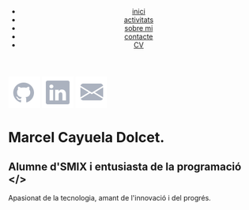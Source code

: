 <!DOCTYPE html>
<html lang="en">
<head>
    <meta charset="UTF-8">
    <meta name="viewport" content="width=device-width, initial-scale=1.0">
    <link rel="stylesheet" href="styles.css">
    <link rel="icon" href="fotos-portafoli/favicon-32.png" type="image/x-icon">
</head>
<style>
    @import url('https://fonts.googleapis.com/css2?family=Fira+Code&display=swap');

body {
    font-family: 'Fira Code', monospace;
    background-color: #1E1E1E;
    color: #ABB2BF;
}

.titol {
    font-size: 50px;
    color: #ABB2BF;
    margin: 20px 20px 10px 20px;
}

header {
    display: flex;
    justify-content: space-between;
    align-items: center;
    padding: 0 20px;
    margin-left: 20px;
    margin-right: 20px;
}

.contenidor-titol-logo {
    display: flex;
    align-items: center;
}

.contingut-principal-contacte {
    margin-top: 100px;
}

.descripcio-contacte {
    margin-bottom: 90px;
}

.contingut-principal {
    top: 50%;
}

.menu-superior {
    list-style: none;
    display: flex;
    margin: 0px 10px 0px 50px;
}

.li-menu-superior {
    flex: 1;
    margin: 10px 10px;
    position: relative;
    text-decoration: none;
    padding-bottom: 4px;
}

.li-menu-superior::after {
    content: '';
    position: absolute;
    bottom: 0;
    left: 0;
    width: 0;
    height: 2px;
    background-color: #C778DD;
    transition: width 0.5s;
}

.li-menu-superior:hover::after {
    width: 100%;
}

a {
    text-decoration: none;
    color: #ABB2BF;
}

.text-rosa {
    color: #C778DD;
}

.contingut-principal {
    align-items: center;
    padding: 0 100px;
}

.contingut-principal-cv {
    display: flex;
    align-items: center;
    text-align: center;
    padding: 0 100px;
    margin-left: 350px;
}


.contenidor-superior {
    display: flex;
    flex-direction: row;
    margin-top: 100px;
    margin-bottom: 50px;
}

.contenidor-superior-cv {
    display: flex;
    flex-direction: row;
    margin-top: 70px;
    margin-bottom: 50px;
    align-items: center;
    
}

.contenidor-iconos {
    display: flex;
    justify-content: center;
    align-items: center;
    flex-direction: column;
}

.contenidor-iconos img {
    margin-bottom: 10px;
}

.menu-cv {
    list-style-type: none;
}

a {
    margin-left: 10px;
}

.avatar {
    width: 200px;
    height: auto;
    overflow: hidden;
    border-radius: 50%;
    margin-right: 50px;
}

.icono {
    filter: brightness(50%);
}

.icono:hover {
    filter: brightness(100%);
}

::-webkit-scrollbar {
    width: 10px;
}

::-webkit-scrollbar-track {
    background: #1E1E1E;
}

::-webkit-scrollbar-thumb {
    background: #C778DD;
    border-radius: 5px;
}

::-webkit-scrollbar-thumb:hover {
    background: #ABB2BF;
}

.foto-icono-sobremi {
    width: 50px;
    filter: brightness(70%);
}

.fotos-tecnologies {
    display: flex;
    flex-direction: column;
    align-items: center;
    justify-content: center;
    margin-left: 100px;
}

.link-projecte {
    align-items: center;
    list-style: none;
    display: flex;
    margin-right: 100px;
}

.li-link-projecte {
    padding: 10px;
    border: 2px solid #C778DD;
    border-radius: 5px;
}

.li-link-projecte:hover {
    color: black;
    background-color: #C778DD;
}

.titol-contactam {
    margin-top: 50px;
}

.titol-formulari {
    display: flex;
    flex-direction: column;
    max-width: 400px;
    margin: auto;
    margin-bottom: 20px;
}

.titol-formulari2 {
    display: flex;
    flex-direction: column;
    max-width: 400px;
    margin: auto;
    margin-bottom: 20px;
    padding-top: 100px;
}

form {
    display: flex;
    flex-direction: column;
    max-width: 400px;
    margin: auto;
}

input[type="text"],
input[type="correu"],
textarea {
    padding: 10px;
    border: 1px solid #C778DD;
    border-radius: 5px;
    background-color: #333;
    color: #ABB2BF;
    margin-top: -20px;
}

input[type="submit"] {
    padding: 10px 20px;
    margin-top: 10px;
    border: none;
    border-radius: 5px;
    background-color: #C778DD;
    color: #fff;
    cursor: pointer;
}

input[type="submit"]:hover {
    background-color: #ABB2BF;
    color: #333;
}

@media screen and (max-width: 600px) {
    header {
        flex-direction: column;
    }
    .menu-superior {
        flex-direction: column;
        align-items: left;
        text-align: left;
        margin: 10px 10px;
        padding: 0px;
    }
    .contingut-principal {
        align-items: left;
        text-align: left;
        padding: 20px;
    }    
    .li-menu-superior {
        margin: 10px 0;
    }
    .contenidor-superior {
        flex-direction: column;
        align-items: center;
        margin-top: 30px;
        margin-bottom: 20px;
    }
    .avatar {
        width: 100px;
        margin-right: 0;
        margin-bottom: 20px;
    }
}

@media screen and (min-width: 601px) and (max-width: 900px) {
    .avatar {
        width: 150px;
    }
}

@media screen and (min-width: 901px) and (max-width: 1200px) {
    .avatar {
        width: 200px;
    }
}

@media screen and (min-width: 1201px) {
    .avatar {
        width: 250px;
    }
}

.li-link-cv {
    padding: 10px 20px;
    border: 2px solid #C778DD;
    border-radius: 5px;
}

.li-link-cv:hover {
    cursor: pointer;
    color: black;
    background-color: #C778DD;
    animation: 10s;
}

.icono-descarrega {
    height: 20px;
    margin: 0px;
    padding: 0px;
}

.contenidor-iconos img, .icono-descarrega{
    margin-bottom: -4px;
    margin-left: -5px;
}

.imatge-cv {
    height: 500px;
    width: auto;
}
</style>
<body>
    <header>
        <nav>
            <ul class="menu-superior">
                <li><a class="li-menu-superior" href="index.html"><span class="text-rosa"></span>inici</a></li>
                <li><a class="li-menu-superior" href="activitats2.html"><span class="text-rosa"></span>activitats</a></li>
                <li><a class="li-menu-superior" href="sobre-mi.html"><span class="text-rosa"></span>sobre mi</a></li>
                <li><a class="li-menu-superior" href="contacte.html"><span class="text-rosa"> </span>contacte</a></li>
                <li><a class="li-link-cv" href="cv.html">CV</a></li>
            </ul>
        </nav>
    </header>
    <main>
        <div class="contingut-principal">
            <div class="contenidor-superior">
                <div class="contenidor-iconos">
                    <a href="https://github.com/mcayuela" class="icono" target="_blank"><img class="foto-icono" src="fotos-portafoli/Github.svg" alt=""></a>
                    <a href="https://www.linkedin.com/in/marcel-cayuela-dolcet-1a29a62b0?utm_source=share&utm_campaign=share_via&utm_content=profile&utm_medium=ios_app" target="_blank" class="icono"><img class="foto-icono" src="fotos-portafoli/Linkedin.svg" alt=""></a>
                    <a href="mailto:mcayueladolcet@gmail.com?subject=Soc ...&body=Bones Marcel," class="icono"><img class="foto-icono" src="fotos-portafoli/Email.svg" alt=""></a>
                </div>
            </div>
            <div class="contenidor-inferior">
                <div class="descripcio">
                    <h1>Marcel Cayuela Dolcet<span class="text-rosa">.</span></h1>
                    <h2>Alumne d'<span class="text-rosa">SMIX</span> i entusiasta de la programació <span class="text-rosa">&lt&#47&gt</span></h2>
                    <p>Apasionat de la tecnologia, amant de l'innovació i del progrés.</p>
                </div>
            </div>
        </div>
    </main>
</body>
</html>

